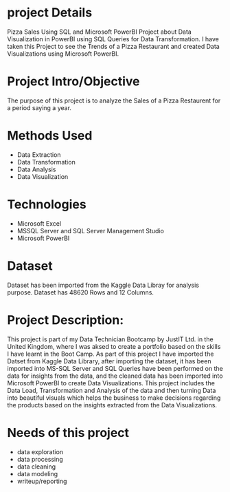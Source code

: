 # project Details

Pizza Sales Using SQL and Microsoft PowerBI
Project about Data Visualization in PowerBI using SQL Queries for Data Transformation.
I have taken this Project to see the Trends of a Pizza Restaurant and created Data Visualizations using Microsoft PowerBI.

# Project Intro/Objective
The purpose of this project is to analyze the Sales of a Pizza Restaurent for a period saying a year.

# Methods Used
* Data Extraction
* Data Transformation
* Data Analysis
* Data Visualization

# Technologies
* Microsoft Excel
* MSSQL Server and SQL Server Management Studio
* Microsoft PowerBI

# Dataset
Dataset has been imported from the Kaggle Data Libray for analysis purpose.
Dataset has 48620 Rows and 12 Columns.

# Project Description:
This project is part of my Data Technician Bootcamp by JustIT Ltd. in the United Kingdom, where I was aksed to create a portfolio based on the skills I have learnt in the Boot Camp. As part of this project I have imported the Datset from Kaggle Data Library, after importing the dataset, it has been imported into MS-SQL Server and SQL Queries have been performed on the data for insights from the data, and the cleaned data has been imported into Microsoft PowerBI to create Data Visualizations. This project includes the Data Load, Transformation and Analysis of the data and then turning Data into beautiful visuals which helps the business to make decisions regarding the products based on the insights extracted from the Data Visualizations.

# Needs of this project

- data exploration
- data processing
- data cleaning
- data modeling
- writeup/reporting

